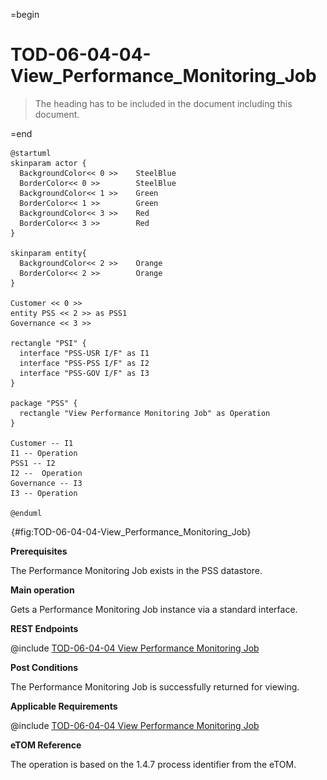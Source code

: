 =begin

# TOD-06-04-04-View_Performance_Monitoring_Job

> The heading has to be included in the document including this document.

=end

```plantuml
@startuml
skinparam actor {
  BackgroundColor<< 0 >> 	SteelBlue
  BorderColor<< 0 >> 		SteelBlue
  BackgroundColor<< 1 >> 	Green
  BorderColor<< 1 >> 		Green
  BackgroundColor<< 3 >> 	Red
  BorderColor<< 3 >> 		Red
}

skinparam entity{
  BackgroundColor<< 2 >> 	Orange
  BorderColor<< 2 >> 		Orange
}

Customer << 0 >> 
entity PSS << 2 >> as PSS1
Governance << 3 >>

rectangle "PSI" {
  interface "PSS-USR I/F" as I1
  interface "PSS-PSS I/F" as I2
  interface "PSS-GOV I/F" as I3
}

package "PSS" {
  rectangle "View Performance Monitoring Job" as Operation
}

Customer -- I1
I1 -- Operation
PSS1 -- I2
I2 --  Operation
Governance -- I3
I3 -- Operation

@enduml

```

![**TOD-06-04-04**: View Performance Monitoring Job](../../common/pixel.png){#fig:TOD-06-04-04-View_Performance_Monitoring_Job}

**Prerequisites**

The Performance Monitoring Job exists in the PSS datastore.

**Main operation**

Gets a Performance Monitoring Job instance via a standard interface.

**REST Endpoints**

@include [TOD-06-04-04 View Performance Monitoring Job](endpoints/TOD-06-04-04-View_Performance_Monitoring_Job-endpoints.md)

**Post Conditions**

The Performance Monitoring Job is successfully returned for viewing.

**Applicable Requirements**

@include [TOD-06-04-04 View Performance Monitoring Job](requirements/TOD-06-04-04-View_Performance_Monitoring_Job-requirements.md)

**eTOM Reference**

The operation is based on the 1.4.7 process identifier from the eTOM.
